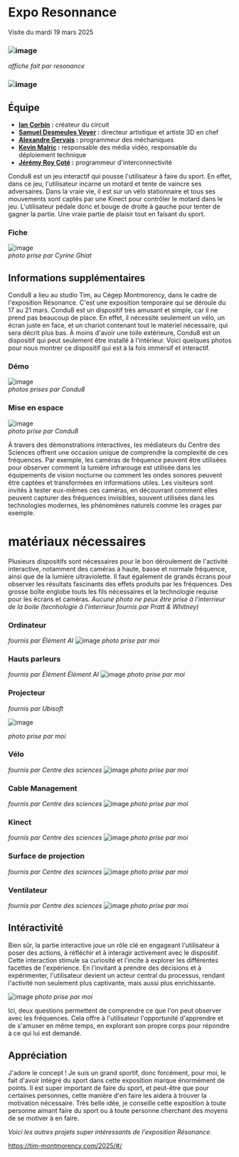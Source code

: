 # Expo Resonnance

Visite du mardi 19 mars 2025
### ![image](medias/condu8/resonance_affiche.jpg)
*affiche fait par resonance*


### ![image](medias/condu8/condu8_logo.jpg)
## Équipe
- <ins>**Ian Corbin</ins> :** créateur du circuit
- <ins>**Samuel Desmeules Voyer</ins> :** directeur artistique et artiste 3D en chef
- <ins>**Alexandre Gervais</ins> :** programmeur des méchaniques
- <ins>**Kevin Malric</ins> :** responsable des média vidéo, responsable du déploiement technique
- <ins>**Jérémy Roy Coté</ins> :** programmeur d'interconnectivité

 
Condu8 est un jeu interactif qui pousse l'utilisateur à faire du sport. En effet, dans ce jeu, l'utilisateur incarne un motard et tente de vaincre ses adversaires. Dans la vraie vie, il est sur un vélo stationnaire et tous ses mouvements sont captés par une Kinect pour contrôler le motard dans le jeu. L'utilisateur pédale donc et bouge de droite à gauche pour tenter de gagner la partie. Une vraie partie de plaisir tout en faisant du sport.  

### Fiche
 ![image](medias/condu8/condu8_fiche.jpg)<br>
 *photo prise par Cyrine Ghiat*

 
 ## **Informations supplémentaires**
Condu8 a lieu au studio Tim, au Cégep Montmorency, dans le cadre de l'exposition Résonance. C'est une exposition temporaire qui se déroule du 17 au 21 mars. Condu8 est un dispositif très amusant et simple, car il ne prend pas beaucoup de place. En effet, il nécessite seulement un vélo, un écran juste en face, et un chariot contenant tout le matériel nécessaire, qui sera décrit plus bas. À moins d'avoir une toile extérieure, Condu8 est un dispositif qui peut seulement être installé à l'intérieur. Voici quelques photos pour nous montrer ce dispositif qui est à la fois immersif et interactif.

 ### Démo
![image](medias/condu8/condu8_demo.jpg)<br>
*photos prises par Condu8*

### Mise en espace
![image](medias/condu8/condu8_mise_espace.jpg)<br>
*photo prise par Condu8*


À travers des démonstrations interactives, les médiateurs du Centre des Sciences offrent une occasion unique de comprendre la complexité de ces fréquences. Par exemple, les caméras de fréquence peuvent être utilisées pour observer comment la lumière infrarouge est utilisée dans les équipements de vision nocturne ou comment les ondes sonores peuvent être captées et transformées en informations utiles.
Les visiteurs sont invités à tester eux-mêmes ces caméras, en découvrant comment elles peuvent capturer des fréquences invisibles, souvent utilisées dans les technologies modernes, les phénomènes naturels comme les orages par exemple.


# **matériaux nécessaires**

Plusieurs dispositifs sont nécessaires pour le bon déroulement de l'activité interactive, notamment des caméras à haute, basse et normale fréquence, ainsi que de la lumière ultraviolette. Il faut également de grands écrans pour observer les résultats fascinants des effets produits par les fréquences. Des grosse boîte englobe touts les fils nécessaires et la technologie requise pour les écrans et caméras. *Aucune photo ne peux être prise à l'interrieur de la boite (tecnhologie à l'interrieur fournis par  Pratt & Whitney)*



### Ordinateur
*fournis par Élément AI*
![image](Médias/camera_dispositif.jpg)
 *photo prise par moi*

### Hauts parleurs
*fournis par Élément Élément AI*
![image](Médias/lumiere_haute_frequence.jpg)
 *photo prise par moi*

### Projecteur
*fournis par Ubisoft*


![image](Médias/moi_normal.jpg)


 *photo prise par moi*

### Vélo
*fournis par Centre des sciences*
![image](Médias/dispositif_lumiere.jpeg)
 *photo prise par moi*

### Cable Management
*fournis par Centre des sciences*
![image](Médias/boite.jpeg)
 *photo prise par moi*

 ### Kinect
*fournis par Centre des sciences*
![image](Médias/boite.jpeg)
 *photo prise par moi*

  ### Surface de projection
*fournis par Centre des sciences*
![image](Médias/boite.jpeg)
 *photo prise par moi*

  ### Ventilateur
*fournis par Centre des sciences*
![image](Médias/boite.jpeg)
 *photo prise par moi*


## Intéractivité

Bien sûr, la partie interactive joue un rôle clé en engageant l'utilisateur à poser des actions, à réfléchir et à interagir activement avec le dispositif. Cette interaction stimule sa curiosité et l'incite à explorer les différentes facettes de l'expérience. En l'invitant à prendre des décisions et à expérimenter, l'utilisateur devient un acteur central du processus, rendant l'activité non seulement plus captivante, mais aussi plus enrichissante.


![image](Médias/question1.jpg)
 *photo prise par moi*

 
Ici, deux questions permettent de comprendre ce que l'on peut observer avec les fréquences. Cela offre à l'utilisateur l'opportunité d'apprendre et de s'amuser en même temps, en explorant son propre corps pour répondre à ce qui lui est demandé.


## Appréciation

J'adore le concept ! Je suis un grand sportif, donc forcément, pour moi, le fait d'avoir intégré du sport dans cette exposition marque énormément de points. Il est super important de faire du sport, et peut-être que pour certaines personnes, cette manière d'en faire les aidera à trouver la motivation nécessaire. Très belle idée, je conseille cette exposition à toute personne aimant faire du sport ou à toute personne cherchant des moyens de se motiver à en faire.


*Voici les autres projets super intéressants de l'exposition Résonance.*

https://tim-montmorency.com/2025/#/

